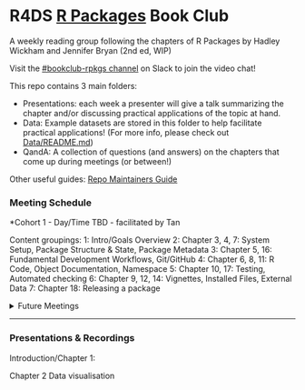 # R4DS [R Packages](https://r-pkgs.org/index.html) Book Club

A weekly reading group following the chapters of R Packages by Hadley Wickham and Jennifer Bryan (2nd ed, WIP)

Visit the [#bookclub-rpkgs channel](https://r4ds.io/join) on Slack to join the video chat! 

This repo contains 3 main folders:

- Presentations: each week a presenter will give a talk summarizing the chapter and/or discussing practical applications of the topic at hand. 
- Data: Example datasets are stored in this folder to help facilitate practical applications! (For more info, please check out [Data/README.md](https://r4ds.github.io/bookclub-template/Data/))
- QandA: A collection of questions (and answers) on the chapters that come up during meetings (or between!)

Other useful guides: [Repo Maintainers Guide](.guides/repo-maintainers.md)

### Meeting Schedule 

*Cohort 1 - Day/Time TBD - facilitated by Tan

Content groupings:
1: Intro/Goals Overview
2: Chapter 3, 4, 7: System Setup, Package Structure & State, Package Metadata
3: Chapter 5, 16: Fundamental Development Workflows, Git/GitHub
4: Chapter 6, 8, 11: R Code, Object Documentation, Namespace
5: Chapter 10, 17: Testing, Automated checking
6: Chapter 9, 12, 14: Vignettes, Installed Files, External Data
7: Chapter 18: Releasing a package

<details>
  <summary> Future Meetings </summary>

</details>
<hr>


### Presentations & Recordings

Introduction/Chapter 1:

Chapter 2 Data visualisation 


